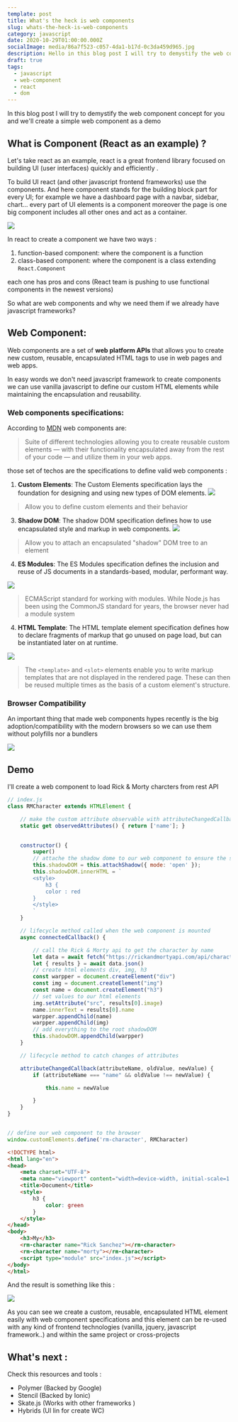 ```yaml
---
template: post
title: What's the heck is web components
slug: whats-the-heck-is-web-components
category: javascript
date: 2020-10-29T01:00:00.000Z
socialImage: media/86a7f523-c057-4da1-b17d-0c3da459d965.jpg
description: Hello in this blog post I will try to demystify the web component concept for you
draft: true
tags:
  - javascript
  - web-component
  - react
  - dom
---
```


In this blog post I will try to demystify the web component concept for you and we'll create a simple web component as a demo

## What is Component (React as an example) ?

Let's take react as an example, react is a great frontend library focused on building UI (user interfaces) quickly and efficiently .

To build UI react (and other javascript frontend frameworks) use the components. And here component stands for the building block part for every UI; for example we have a dashboard page with a navbar, sidebar, chart... every part of UI elements is a component moreover the page is one big component includes all other ones and act as a container.

![](media/react-component-tree.png)

In react to create a component we have two ways :
1. function-based component:  where the component is a function 
2. class-based component: where the component  is a class extending `React.Component`

each one has pros and cons (React team is pushing to use functional components in the newest versions)

So what are web components and why we need them if we already have javascript frameworks?

## Web Component:

Web components are a set of **web platform APIs** that allows you to create new custom, reusable, encapsulated HTML tags to use in web pages and web apps.

In easy words we don't need javascript framework to create components we can use vanilla javascript to define our custom HTML elements while maintaining the encapsulation and reusability.

### Web components specifications:

According to [MDN](https://developer.mozilla.org/en-US/docs/Web/Web_Components) web components are: 

 > Suite of different technologies allowing you to create reusable custom elements — with their functionality encapsulated away from the rest of your code — and utilize them in your web apps.

those set of techos are the specifications to define valid web components :

 1. **Custom Elements**: The Custom Elements specification lays the foundation for designing and using new types of DOM elements.
 ![](media/unnamed-2-.png)
>Allow you to define custom elements and their behavior
       
 3. **Shadow DOM**: The shadow DOM specification defines how to use encapsulated style and markup in web components.
 ![](media/unnamed-3-.png)
> Allow you to attach an encapsulated "shadow" DOM tree to an element
       
 4.  **ES Modules**: The ES Modules specification defines the inclusion and    reuse of JS documents in a standards-based,
    modular, performant way.
       
![](media/pasted-image-0.png)
> ECMAScript standard for working with modules. While Node.js has been using the CommonJS standard for years, the browser never had a module system
       
 4.  **HTML Template**: The HTML template element specification defines how to declare fragments of markup that go unused on page load, but can be instantiated later on at runtime.
    
 ![](media/unnamed-1-.png)
> The `<template>` and `<slot>` elements enable you to write markup templates that are not displayed in the rendered page. These can then be reused multiple times as the basis of a custom element's structure.

### Browser Compatibility
An important thing that made web components hypes recently is the big adoption/compatibility with the modern browsers so we can use them without polyfills nor a bundlers 

 ![](media/bc.png)

## Demo
I'll create  a web component to load Rick & Morty charcters from rest API

```js
// index.js
class RMCharacter extends HTMLElement {

    // make the custom attribute observable with attributeChangedCallback
    static get observedAttributes() { return ['name']; }

    
    constructor() {
        super()
        // attache the shadow dome to our web component to ensure the style encapsulation
        this.shadowDOM = this.attachShadow({ mode: 'open' });
        this.shadowDOM.innerHTML = `
        <style>
            h3 {
            color : red
        }
        </style>
        `
    }

    // lifecycle method called when the web component is mounted
    async connectedCallback() {

        // call the Rick & Morty api to get the character by name
        let data = await fetch("https://rickandmortyapi.com/api/character/?name=" + this.name)
        let { results } = await data.json()
        // create html elements div, img, h3
        const warpper = document.createElement("div")
        const img = document.createElement("img")
        const name = document.createElement("h3")
        // set values to our html elements
        img.setAttribute("src", results[0].image)
        name.innerText = results[0].name
        warpper.appendChild(name)
        warpper.appendChild(img)
        // add everything to the root shadowDOM
        this.shadowDOM.appendChild(warpper)
    }

    // lifecycle method to catch changes of attributes

    attributeChangedCallback(attributeName, oldValue, newValue) {
        if (attributeName === "name" && oldValue !== newValue) {

            this.name = newValue

        }
    }
}


// define our web component to the browser
window.customElements.define('rm-character', RMCharacter)
```

```html
<!DOCTYPE html>
<html lang="en">
<head>
    <meta charset="UTF-8">
    <meta name="viewport" content="width=device-width, initial-scale=1.0">
    <title>Document</title>
    <style>
        h3 {
            color: green
        }
    </style>
</head>
<body>
    <h3>My</h3>
    <rm-character name="Rick Sanchez"></rm-character>
    <rm-character name="morty"></rm-character>
    <script type="module" src="index.js"></script>
</body>
</html>
```

And the result is something like this :

![](media/sreenshot-demo.png)

As you can see we create a custom, reusable, encapsulated HTML element easily with web component specifications and this element can be re-used with any kind of frontend technologies (vanilla, jquery, javascript framework..) and within the same project or cross-projects 

## What's next :

Check this resources and tools :

- Polymer (Backed by Google)
- Stencil (Backed by Ionic)
- Skate.js (Works with other frameworks )
- Hybrids (UI lin for create WC)

